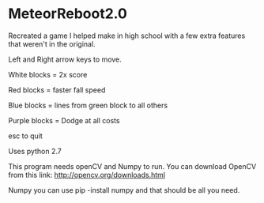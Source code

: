 # MeteorReboot2.0
Recreated a game I helped make in high school with a few extra features that weren't in the original.

Left and Right arrow keys to move.

White blocks = 2x score

Red blocks = faster fall speed

Blue blocks = lines from green block to all others

Purple blocks = Dodge at all costs

esc to quit

Uses python 2.7

This program needs openCV and Numpy to run. You can download OpenCV from this link: http://opencv.org/downloads.html

Numpy you can use pip -install numpy and that should be all you need. 

